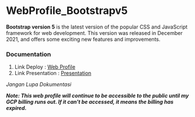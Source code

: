 # WebProfile_Bootstrapv5
**Bootstrap version 5** is the latest version of the popular CSS and JavaScript framework for web development. This version was released in December 2021, and offers some exciting new features and improvements.

### Documentation
1. Link Deploy : [Web Profile](https://projekk123.as.r.appspot.com/)
2. Link Presentation : [Presentation](https://www.canva.com/design/DAF6hZNQclo/mWh8lCmzJlaD5Xo5650-EQ/edit?utm_content=DAF6hZNQclo&utm_campaign=designshare&utm_medium=link2&utm_source=sharebutton)

_Jangan Lupa Dokumentasi_

_**Note: This web profile will continue to be accessible to the public until my GCP billing runs out. If it can't be accessed, it means the billing has expired.**_

